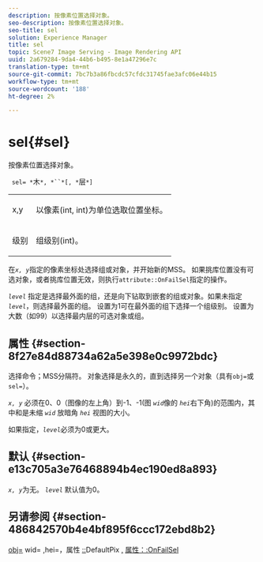 ```yaml
---
description: 按像素位置选择对象。
seo-description: 按像素位置选择对象。
seo-title: sel
solution: Experience Manager
title: sel
topic: Scene7 Image Serving - Image Rendering API
uuid: 2a679284-9da4-44b6-b495-8e1a47296e7c
translation-type: tm+mt
source-git-commit: 7bc7b3a86fbcdc57cfdc31745fae3afc06e44b15
workflow-type: tm+mt
source-wordcount: '188'
ht-degree: 2%

---
```



# sel{#sel}

按像素位置选择对象。

` sel= *`木`*, *``*[, *`层`*]`

<table id="simpletable_247FF35D791C43D3AB433B8CF49F8C91"> 
 <tr class="strow"> 
  <td class="stentry"> <p> <span class="varname"> x,y  </span> </p> </td> 
  <td class="stentry"> <p>以像素(int, int)为单位选取位置坐标。 </p> </td> 
 </tr> 
 <tr class="strow"> 
  <td class="stentry"> <p> <span class="varname"> 级别 </span> </p> </td> 
  <td class="stentry"> <p>组级别(int)。 </p> </td> 
 </tr> 
</table>

在&#x200B;*`x, y`*&#x200B;指定的像素坐标处选择组或对象，并开始新的MSS。 如果挑库位置没有可选对象，或者挑库位置无效，则执行`attribute::OnFailSel`指定的操作。

*`level`* 指定是选择最外面的组，还是向下钻取到嵌套的组或对象。如果未指定&#x200B;*`level`*，则选择最外面的组。 设置为1可在最外面的组下选择一个组级别。 设置为大数（如99）以选择最内层的可选对象或组。

## 属性 {#section-8f27e84d88734a62a5e398e0c9972bdc}

选择命令；MSS分隔符。 对象选择是永久的，直到选择另一个对象（具有`obj=`或`sel=`）。

*`x, y`* 必须在0、0（图像的左上角）到-1、-1(图 *`wid`*&#x200B;像的 *`hei`*&#x200B;右下角)的范围内，其中和是未缩 *`wid`* 放暗角 *`hei`* 视图的大小。

如果指定，*`level`*&#x200B;必须为0或更大。

## 默认 {#section-e13c705a3e76468894b4ec190ed8a893}

*`x, y`*&#x200B;为无。 *`level`* 默认值为0。

## 另请参阅 {#section-486842570b4e4bf895f6ccc172ebd8b2}

[obj=](../../../../../ir-api/http-protocol/image-rendering-api-ref/c-ir-http-protocol-ref/c-ir-http-protocol-command-reference/r-ir-obj.md#reference-31e7dac7931b4e0eb3c7589f120a1e6a) wid= [,](../../../../../ir-api/http-protocol/image-rendering-api-ref/c-ir-http-protocol-ref/c-ir-http-protocol-command-reference/r-ir-wid.md#reference-b7e691b0624941168c94b2749ae233ec)hei=，属性 [::](../../../../../ir-api/http-protocol/image-rendering-api-ref/c-ir-http-protocol-ref/c-ir-http-protocol-command-reference/r-ir-hei.md#reference-1c08f60365a94417a39867c09cac5478)DefaultPix [,](../../../../../ir-api/material-cat/image-rendering-api-ref/c-ir-material-catalog/c-ir-attributes-reference/r-ir-defaultpix.md#reference-102c98f9b5d24d2aaaeb756653fb0e6f) [属性：:OnFailSel](../../../../../ir-api/material-cat/image-rendering-api-ref/c-ir-material-catalog/c-ir-attributes-reference/r-ir-onfailsel.md#reference-f95e4a4a3c02412b87a2b0acca8a5513)
